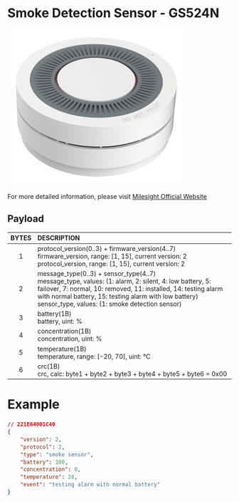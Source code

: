 # Smoke Detection Sensor - GS524N

![GS524N](GS524N.png)

For more detailed information, please visit [Milesight Official Website](https://www.milesight.cn/lorawan/sensor/gs524n)

## Payload

| BYTES | DESCRIPTION                                                                                                                                                                                                                                                                                |
| :---: | :----------------------------------------------------------------------------------------------------------------------------------------------------------------------------------------------------------------------------------------------------------------------------------------- |
|   1   | protocol_version(0..3) + firmware_version(4..7)<br/>firmware_version, range: [1, 15]<rb>, current version: 2<br/>protocol_version, range: [1, 15], current version: 2                                                                                                                      |
|   2   | message_type(0..3) + sensor_type(4..7)<br/>message_type, values: (1: alarm, 2: silent, 4: low battery, 5: failover, 7: normal, 10: removed, 11: installed, 14: testing alarm with normal battery, 15: testing alarm with low battery)<br/>sensor_type, values: (1: smoke detection sensor) |
|   3   | battery(1B)<br/>battery, uint: %                                                                                                                                                                                                                                                           |
|   4   | concentration(1B)<br/>concentration, uint: %                                                                                                                                                                                                                                               |
|   5   | temperature(1B)<br/>temperature, range: [-20, 70], uint: °C                                                                                                                                                                                                                                |
|   6   | crc(1B)<br/>crc, calc: byte1 + byte2 + byte3 + byte4 + byte5 + byte6 = 0x00                                                                                                                                                                                                                |

# Example

```json
// 221E64001C40
{
    "version": 2,
    "protocol": 2,
    "type": "smoke sensor",
    "battery": 100,
    "concentration": 0,
    "temperature": 28,
    "event": "testing alarm with normal battery"
}
```
